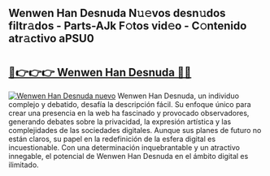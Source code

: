 ## Wenwen Han Desnuda N𝚞𝚎vos desn𝚞dos filtr𝚊dos - Parts-AJk F𝚘tos vid𝚎o - C𝚘ntenido atr𝚊ctivo aPSU0

# <h2><a href="http://mbd4zl.tromn.icu/?c=Wenwen+Han+Desnuda">🔗👉👉👉 Wenwen Han Desnuda 🔗🔗</a></h2>

[![Wenwen Han Desnuda nuevo](https://i.imgur.com/pEAQMta.gif)](http://mbd4zl.tromn.icu/?c=Wenwen+Han+Desnuda)
Wenwen Han Desnuda, un individuo complejo y debatido, desafía la descripción fácil. Su enfoque único para crear una presencia en la web ha fascinado y provocado observadores, generando debates sobre la privacidad, la expresión artística y las complejidades de las sociedades digitales. Aunque sus planes de futuro no están claros, su papel en la redefinición de la esfera digital es incuestionable. Con una determinación inquebrantable y un atractivo innegable, el potencial de Wenwen Han Desnuda en el ámbito digital es ilimitado.
